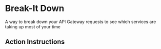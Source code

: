 # Break-It Down

A way to break down your API Gateway requests to see which services are taking up most of your time

## Action Instructions

